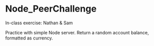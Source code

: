 # Node_PeerChallenge
In-class exercise: Nathan & Sam

Practice with simple Node server.  Return a random account balance, formatted as currency.
